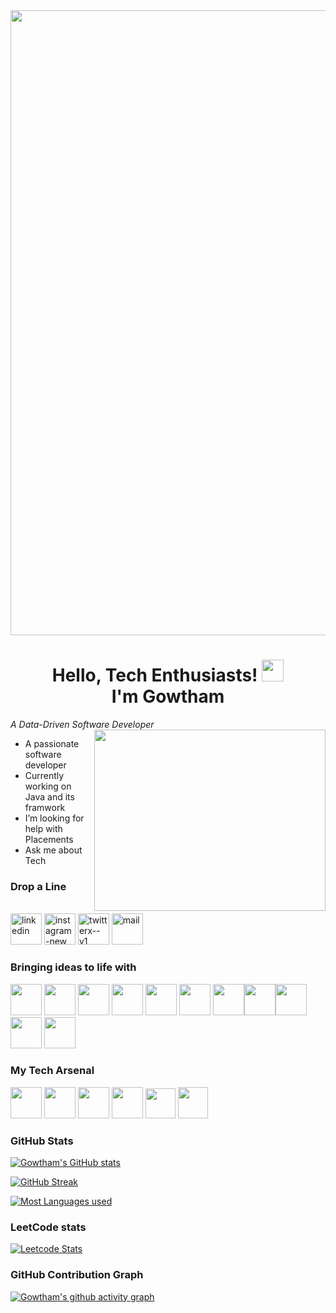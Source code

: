 <img src="https://user-images.githubusercontent.com/74038190/225813708-98b745f2-7d22-48cf-9150-083f1b00d6c9.gif" width="1000" />
<h1 align="center">Hello, Tech Enthusiasts! <img src="https://media.giphy.com/media/hvRJCLFzcasrR4ia7z/giphy.gif" width="35"><br>I'm Gowtham</h1>

*A Data-Driven Software Developer*
<img align="right" width="370" height="290" src="https://user-images.githubusercontent.com/74038190/212749447-bfb7e725-6987-49d9-ae85-2015e3e7cc41.gif">
- A passionate software developer                                              
- Currently working on Java and its framwork
- I’m looking for help with Placements
- Ask me about Tech


### Drop a Line
<br />[<img width="50" height="50" src="https://img.icons8.com/color/48/linkedin.png" alt="linkedin"/>](https://www.linkedin.com/in/gowtham-k-b40480264?utm_source=share&utm_campaign=share_via&utm_content=profile&utm_medium=android_app) [<img width="50" height="50" src="https://img.icons8.com/fluency/48/instagram-new.png" alt="instagram-new"/>](https://www.instagram.com/gowthamk_23/profilecard/?igsh=NmttM3V1MmttODF3) [<img width="50" height="50" src="https://img.icons8.com/ios/50/twitterx--v1.png" alt="twitterx--v1"/>](https://x.com/GowthamK_23?t=ER05gNrMvobWAa4_lLP2UA&s=09) [<img width="50" height="50" src="https://img.icons8.com/3d-fluency/94/mail.png" alt="mail"/>](mailto:gowthamk2394@gmail.com)


### Bringing ideas to life with
<img height="50" width="50" src="https://img.icons8.com/color/48/000000/java-coffee-cup-logo.png" /> <img height="50" width="50" src="https://img.icons8.com/color/48/000000/html-5.png" /> <img height="50" width="50" src="https://img.icons8.com/color/48/000000/css3.png" /> <img height="50" width="50" src="https://img.icons8.com/color/48/000000/javascript--v1.png" /> <img height="50" width="50" src="https://img.icons8.com/color/48/000000/tailwind_css.png" /> <img height="50" width="50" src="https://img.icons8.com/color/48/000000/react-native.png" /> 
<img height="50" width="50" src="https://img.icons8.com/color/48/000000/python.png"/><img height="50" width="50" src="https://img.icons8.com/color/48/000000/c-programming.png"/><img height="50" width="50" src="https://img.icons8.com/fluent/48/000000/c-plus-plus-logo.png"/>  <img height="50" width="50" src="https://img.icons8.com/color/48/000000/mysql-logo.png"/> <img height="50" width="50" src="https://img.icons8.com/color/48/000000/mongo-db.png"/> 


### My Tech Arsenal
<img height="50" width="50" src="https://img.icons8.com/color/48/000000/visual-studio-code-2019.png"/> <img height="50" width="50" src="https://img.icons8.com/color/48/000000/pycharm.png"/> <img height="50" width="50" src="https://img.icons8.com/color/50/000000/git.png"/> <img height="50" width="50" src="https://img.icons8.com/dusk/64/000000/anaconda.png"/> <img width="48" height="48" src="https://img.icons8.com/fluency/48/intellij-idea.png"/> <img width="48" height="50" src="https://img.icons8.com/fluency/48/jupyter.png"/>


### GitHub Stats
[![Gowtham's GitHub stats](https://github-readme-stats.vercel.app/api?username=Gowtham-K23&theme=algolia)](https://github.com/Gowtham-K23/github-readme-stats)

[![GitHub Streak](https://github-readme-streak-stats.herokuapp.com/?user=Gowtham-K23&theme=algolia&date_format=M%20j%5B%2C%20Y%5D)](https://git.io/streak-stats)

[![Most Languages used](https://github-readme-stats.vercel.app/api/top-langs/?username=Gowtham-K23&theme=algolia)](https://github.com/Gowtham-K23/github-readme-stats)

### LeetCode stats
[![Leetcode Stats](https://leetcard.jacoblin.cool/K_Gowtham?theme=radical&font=Solway&ext=heatmap)](https://leetcode.com/u/K_Gowtham/)<br/>


### GitHub Contribution Graph
[![Gowtham's github activity graph](https://github-readme-activity-graph.vercel.app/graph?username=Gowtham-K23&bg_color=050514&color=00f0f0&line=141432&point=40e0d0&area=true&hide_border=true)](https://github.com/ashutosh00710/github-readme-activity-graph)
